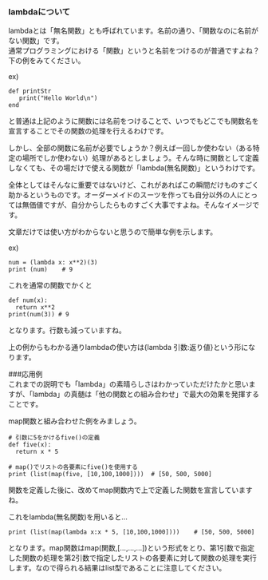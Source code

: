 ### lambdaについて  
lambdaとは「無名関数」とも呼ばれています。名前の通り、「関数なのに名前がない関数」です。  
通常プログラミングにおける「関数」というと名前をつけるのが普通ですよね？下の例をみてください。  

ex)  
```
def printStr
   print("Hello World\n")
end
```

と普通は上記のように関数には名前をつけることで、いつでもどこでも関数名を宣言することでその関数の処理を行えるわけです。  

しかし、全部の関数に名前が必要でしょうか？例えば一回しか使わない（ある特定の場所でしか使わない）処理があるとしましょう。そんな時に関数として定義しなくても、その場だけで使える関数が「lambda(無名関数)」というわけです。  

全体としてはそんなに重要ではないけど、これがあればこの瞬間だけものすごく助かるというものです。オーダーメイドのスーツを作っても自分以外の人にとっては無価値ですが、自分からしたらものすごく大事ですよね。そんなイメージです。  

文章だけでは使い方がわからないと思うので簡単な例を示します。  

ex)  
```
num = (lambda x: x**2)(3)
print (num)    # 9
```
これを通常の関数でかくと  
```
def num(x):
  return x**2
print(num(3)) # 9
```

となります。行数も減っていますね。  

上の例からもわかる通りlambdaの使い方は{lambda 引数:返り値}という形になります。  


###応用例   
これまでの説明でも「lambda」の素晴らしさはわかっていただけたかと思いますが、「lambda」の真髄は「他の関数との組み合わせ」で最大の効果を発揮することです。  

map関数と組み合わせた例をみましょう。  
```
# 引数に5をかけるfive()の定義
def five(x):
  return x * 5

# map()でリストの各要素にfive()を使用する
print (list(map(five, [10,100,1000])))  # [50, 500, 5000]
```
関数を定義した後に、改めてmap関数内で上で定義した関数を宣言していますね。  

これをlambda(無名関数)を用いると…  
```
print (list(map(lambda x:x * 5, [10,100,1000])))    # [50, 500, 5000]
```

となります。map関数はmap(関数,[…,…,…])という形式をとり、第1引数で指定した関数の処理を第2引数で指定したリストの各要素に対して関数の処理を実行します。なので得られる結果はlist型であることに注意してください。  
